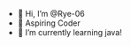 - 👋 Hi, I’m @Rye-06
- 👀 Aspiring Coder
- 🌱 I’m currently learning java!


<!---
Rye-06/Rye-06 is a ✨ special ✨ repository because its `README.md` (this file) appears on your GitHub profile.
You can click the Preview link to take a look at your changes.
--->
